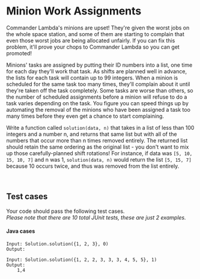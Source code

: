 # Minion Work Assignments

Commander Lambda's minions are upset! They're given the worst jobs on the whole space station, and some of them are starting to complain that even those worst jobs are being allocated unfairly. If you can fix this problem, it'll prove your chops to Commander Lambda so you can get promoted!

Minions' tasks are assigned by putting their ID numbers into a list, one time for each day they'll work that task. As shifts are planned well in advance, the lists for each task will contain up to 99 integers. When a minion is scheduled for the same task too many times, they'll complain about it until they're taken off the task completely. Some tasks are worse than others, so the number of scheduled assignments before a minion will refuse to do a task varies depending on the task.  You figure you can speed things up by automating the removal of the minions who have been assigned a task too many times before they even get a chance to start complaining.

Write a function called `solution(data, n)` that takes in a list of less than 100 integers and a number n, and returns that same list but with all of the numbers that occur more than n times removed entirely. The returned list should retain the same ordering as the original list - you don't want to mix up those carefully-planned shift rotations! For instance, if data was `[5, 10, 15, 10, 7]` and n was 1, `solution(data, n)` would return the list `[5, 15, 7]` because 10 occurs twice, and thus was removed from the list entirely.

<br>

## Test cases
Your code should pass the following test cases. <br>
*Please note that there are 10 total JUnit tests, these are just 2 examples.*

#### Java cases
```
Input: Solution.solution({1, 2, 3}, 0)
Output:
```
```    
Input: Solution.solution({1, 2, 2, 3, 3, 3, 4, 5, 5}, 1)
Output:
    1,4
```
